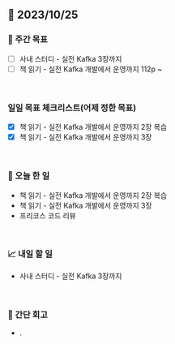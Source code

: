 ## 📅 2023/10/25


### 👏 주간 목표

- [ ] 사내 스터디 - 실전 Kafka 3장까지
- [ ] 책 읽기 - 실전 Kafka 개발에서 운영까지 112p ~

<br/>

### 일일 목표 체크리스트(어제 정한 목표)
 
- [x] 책 읽기 - 실전 Kafka 개발에서 운영까지 2장 복습
- [x] 책 읽기 - 실전 Kafka 개발에서 운영까지 3장

<br/>

### 💯 오늘 한 일

- 책 읽기 - 실전 Kafka 개발에서 운영까지 2장 복습
- 책 읽기 - 실전 Kafka 개발에서 운영까지 3장
- 프리코스 코드 리뷰

<br/>

### 📈 내일 할 일

- 사내 스터디 - 실전 Kafka 3장까지

<br/>

### 🤔 간단 회고

- . 
 
